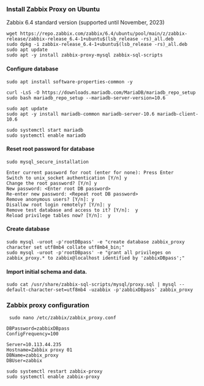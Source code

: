 ### Install Zabbix Proxy on Ubuntu
Zabbix 6.4 standard version (supported until November, 2023)
```
wget https://repo.zabbix.com/zabbix/6.4/ubuntu/pool/main/z/zabbix-release/zabbix-release_6.4-1+ubuntu$(lsb_release -rs)_all.deb
sudo dpkg -i zabbix-release_6.4-1+ubuntu$(lsb_release -rs)_all.deb
sudo apt update
sudo apt -y install zabbix-proxy-mysql zabbix-sql-scripts
```
#### Configure database
```
sudo apt install software-properties-common -y
```
```
curl -LsS -O https://downloads.mariadb.com/MariaDB/mariadb_repo_setup
sudo bash mariadb_repo_setup --mariadb-server-version=10.6
```
```
sudo apt update
sudo apt -y install mariadb-common mariadb-server-10.6 mariadb-client-10.6
```
```
sudo systemctl start mariadb
sudo systemctl enable mariadb
```

#### Reset root password for database
```
sudo mysql_secure_installation
```
```
Enter current password for root (enter for none): Press Enter
Switch to unix_socket authentication [Y/n] y
Change the root password? [Y/n] y
New password: <Enter root DB password>
Re-enter new password: <Repeat root DB password>
Remove anonymous users? [Y/n]: y
Disallow root login remotely? [Y/n]: y
Remove test database and access to it? [Y/n]:  y
Reload privilege tables now? [Y/n]:  y
```
#### Create database
```
sudo mysql -uroot -p'rootDBpass' -e "create database zabbix_proxy character set utf8mb4 collate utf8mb4_bin;"
sudo mysql -uroot -p'rootDBpass' -e "grant all privileges on zabbix_proxy.* to zabbix@localhost identified by 'zabbixDBpass';"
```
#### Import initial schema and data.
```
sudo cat /usr/share/zabbix-sql-scripts/mysql/proxy.sql | mysql --default-character-set=utf8mb4 -uzabbix -p'zabbixDBpass' zabbix_proxy
```
 ### Zabbix proxy configuration
```
 sudo nano /etc/zabbix/zabbix_proxy.conf
```
```
DBPassword=zabbixDBpass
ConfigFrequency=100

Server=10.113.44.235
Hostname=Zabbix proxy 01
DBName=zabbix_proxy
DBUser=zabbix
```
```
sudo systemctl restart zabbix-proxy
sudo systemctl enable zabbix-proxy
```
